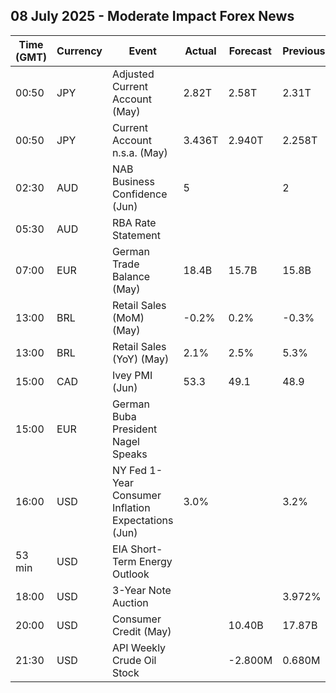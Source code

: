 ## 08 July 2025 - Moderate Impact Forex News

| Time (GMT) | Currency | Event | Actual | Forecast | Previous |
|------|----------|-------|--------|----------|----------|
| 00:50 | JPY | Adjusted Current Account (May) | 2.82T | 2.58T | 2.31T |
| 00:50 | JPY | Current Account n.s.a. (May) | 3.436T | 2.940T | 2.258T |
| 02:30 | AUD | NAB Business Confidence (Jun) | 5 |  | 2 |
| 05:30 | AUD | RBA Rate Statement |  |  |  |
| 07:00 | EUR | German Trade Balance (May) | 18.4B | 15.7B | 15.8B |
| 13:00 | BRL | Retail Sales (MoM) (May) | -0.2% | 0.2% | -0.3% |
| 13:00 | BRL | Retail Sales (YoY) (May) | 2.1% | 2.5% | 5.3% |
| 15:00 | CAD | Ivey PMI (Jun) | 53.3 | 49.1 | 48.9 |
| 15:00 | EUR | German Buba President Nagel Speaks |  |  |  |
| 16:00 | USD | NY Fed 1-Year Consumer Inflation Expectations (Jun) | 3.0% |  | 3.2% |
| 53 min | USD | EIA Short-Term Energy Outlook |  |  |  |
| 18:00 | USD | 3-Year Note Auction |  |  | 3.972% |
| 20:00 | USD | Consumer Credit (May) |  | 10.40B | 17.87B |
| 21:30 | USD | API Weekly Crude Oil Stock |  | -2.800M | 0.680M |
